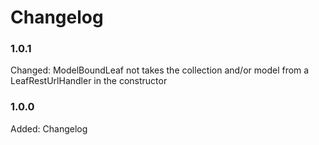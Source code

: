 # Changelog

### 1.0.1

Changed:	ModelBoundLeaf not takes the collection and/or model from a LeafRestUrlHandler in the constructor

### 1.0.0

Added:      Changelog
